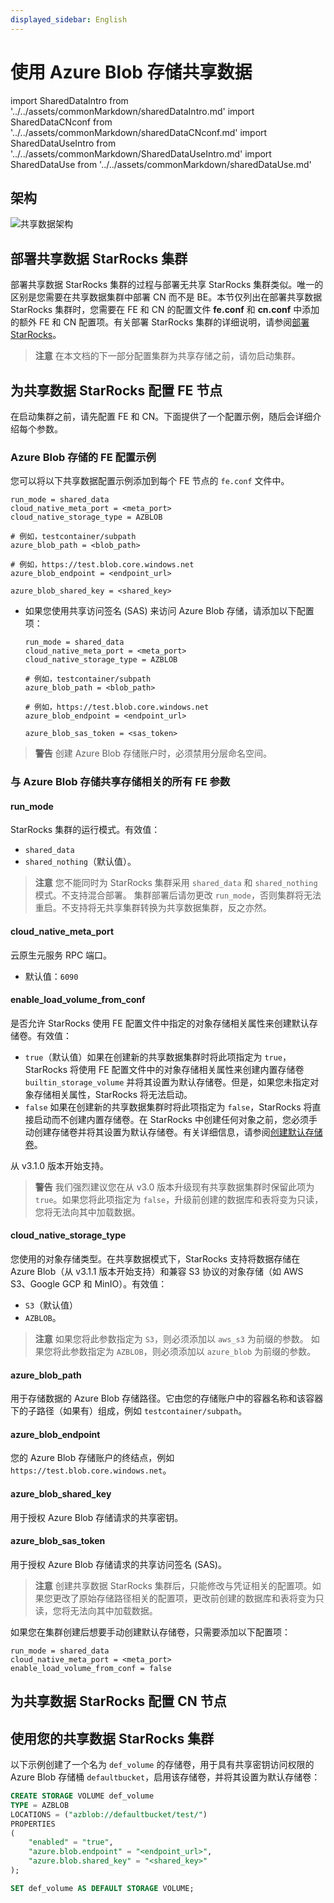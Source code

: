 ```yaml
---
displayed_sidebar: English
---
```


# 使用 Azure Blob 存储共享数据

import SharedDataIntro from '../../assets/commonMarkdown/sharedDataIntro.md'
import SharedDataCNconf from '../../assets/commonMarkdown/sharedDataCNconf.md'
import SharedDataUseIntro from '../../assets/commonMarkdown/SharedDataUseIntro.md'
import SharedDataUse from '../../assets/commonMarkdown/sharedDataUse.md'

<SharedDataIntro />


## 架构

![共享数据架构](../../assets/share_data_arch.png)

## 部署共享数据 StarRocks 集群

部署共享数据 StarRocks 集群的过程与部署无共享 StarRocks 集群类似。唯一的区别是您需要在共享数据集群中部署 CN 而不是 BE。本节仅列出在部署共享数据 StarRocks 集群时，您需要在 FE 和 CN 的配置文件 **fe.conf** 和 **cn.conf** 中添加的额外 FE 和 CN 配置项。有关部署 StarRocks 集群的详细说明，请参阅[部署 StarRocks](../../deployment/deploy_manually.md)。

> **注意**
> 在本文档的下一部分配置集群为共享存储之前，请勿启动集群。

## 为共享数据 StarRocks 配置 FE 节点

在启动集群之前，请先配置 FE 和 CN。下面提供了一个配置示例，随后会详细介绍每个参数。

### Azure Blob 存储的 FE 配置示例

您可以将以下共享数据配置示例添加到每个 FE 节点的 `fe.conf` 文件中。

```Properties
run_mode = shared_data
cloud_native_meta_port = <meta_port>
cloud_native_storage_type = AZBLOB

# 例如，testcontainer/subpath
azure_blob_path = <blob_path>

# 例如，https://test.blob.core.windows.net
azure_blob_endpoint = <endpoint_url>

azure_blob_shared_key = <shared_key>
```

- 如果您使用共享访问签名 (SAS) 来访问 Azure Blob 存储，请添加以下配置项：

  ```Properties
  run_mode = shared_data
  cloud_native_meta_port = <meta_port>
  cloud_native_storage_type = AZBLOB
  
  # 例如，testcontainer/subpath
  azure_blob_path = <blob_path>
  
  # 例如，https://test.blob.core.windows.net
  azure_blob_endpoint = <endpoint_url>
  
  azure_blob_sas_token = <sas_token>
  ```

> **警告**
> 创建 Azure Blob 存储账户时，必须禁用分层命名空间。

### 与 Azure Blob 存储共享存储相关的所有 FE 参数

#### run_mode

StarRocks 集群的运行模式。有效值：

- `shared_data`
- `shared_nothing`（默认值）。

> **注意**
> 您不能同时为 StarRocks 集群采用 `shared_data` 和 `shared_nothing` 模式。不支持混合部署。
> 集群部署后请勿更改 `run_mode`，否则集群将无法重启。不支持将无共享集群转换为共享数据集群，反之亦然。

#### cloud_native_meta_port

云原生元服务 RPC 端口。

- 默认值：`6090`

#### enable_load_volume_from_conf

是否允许 StarRocks 使用 FE 配置文件中指定的对象存储相关属性来创建默认存储卷。有效值：

- `true`（默认值）如果在创建新的共享数据集群时将此项指定为 `true`，StarRocks 将使用 FE 配置文件中的对象存储相关属性来创建内置存储卷 `builtin_storage_volume` 并将其设置为默认存储卷。但是，如果您未指定对象存储相关属性，StarRocks 将无法启动。
- `false` 如果在创建新的共享数据集群时将此项指定为 `false`，StarRocks 将直接启动而不创建内置存储卷。在 StarRocks 中创建任何对象之前，您必须手动创建存储卷并将其设置为默认存储卷。有关详细信息，请参阅[创建默认存储卷](#use-your-shared-data-starrocks-cluster)。

从 v3.1.0 版本开始支持。

> **警告**
> 我们强烈建议您在从 v3.0 版本升级现有共享数据集群时保留此项为 `true`。如果您将此项指定为 `false`，升级前创建的数据库和表将变为只读，您将无法向其中加载数据。

#### cloud_native_storage_type

您使用的对象存储类型。在共享数据模式下，StarRocks 支持将数据存储在 Azure Blob（从 v3.1.1 版本开始支持）和兼容 S3 协议的对象存储（如 AWS S3、Google GCP 和 MinIO）。有效值：

- `S3`（默认值）
- `AZBLOB`。

> **注意**
> 如果您将此参数指定为 `S3`，则必须添加以 `aws_s3` 为前缀的参数。
> 如果您将此参数指定为 `AZBLOB`，则必须添加以 `azure_blob` 为前缀的参数。

#### azure_blob_path

用于存储数据的 Azure Blob 存储路径。它由您的存储账户中的容器名称和该容器下的子路径（如果有）组成，例如 `testcontainer/subpath`。

#### azure_blob_endpoint

您的 Azure Blob 存储账户的终结点，例如 `https://test.blob.core.windows.net`。

#### azure_blob_shared_key

用于授权 Azure Blob 存储请求的共享密钥。

#### azure_blob_sas_token

用于授权 Azure Blob 存储请求的共享访问签名 (SAS)。

> **注意**
> 创建共享数据 StarRocks 集群后，只能修改与凭证相关的配置项。如果您更改了原始存储路径相关的配置项，更改前创建的数据库和表将变为只读，您将无法向其中加载数据。

如果您在集群创建后想要手动创建默认存储卷，只需要添加以下配置项：

```Properties
run_mode = shared_data
cloud_native_meta_port = <meta_port>
enable_load_volume_from_conf = false
```

## 为共享数据 StarRocks 配置 CN 节点

<SharedDataCNconf />


## 使用您的共享数据 StarRocks 集群

<SharedDataUseIntro />


以下示例创建了一个名为 `def_volume` 的存储卷，用于具有共享密钥访问权限的 Azure Blob 存储桶 `defaultbucket`，启用该存储卷，并将其设置为默认存储卷：

```SQL
CREATE STORAGE VOLUME def_volume
TYPE = AZBLOB
LOCATIONS = ("azblob://defaultbucket/test/")
PROPERTIES
(
    "enabled" = "true",
    "azure.blob.endpoint" = "<endpoint_url>",
    "azure.blob.shared_key" = "<shared_key>"
);

SET def_volume AS DEFAULT STORAGE VOLUME;
```

<SharedDataUse />
